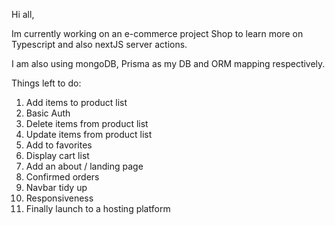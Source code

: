 Hi all, 

Im currently working on an e-commerce project Shop to learn more on Typescript and also nextJS server actions.

I am also using mongoDB, Prisma as my DB and ORM mapping respectively.

Things left to do: 
1) Add items to product list
2) Basic Auth
3) Delete items from product list
4) Update items from product list
5) Add to favorites
6) Display cart list
7) Add an about / landing page
8) Confirmed orders
9) Navbar tidy up
10) Responsiveness
11) Finally launch to a hosting platform
